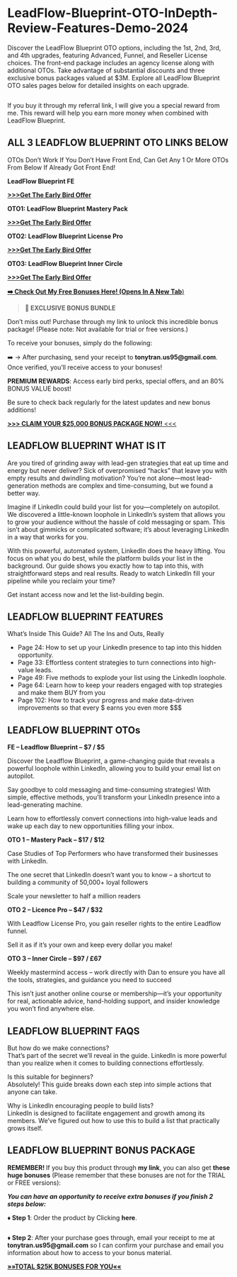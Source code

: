 # LeadFlow-Blueprint-OTO-InDepth-Review-Features-Demo-2024
<p><span class="">Discover the </span><span class="font-[700]">LeadFlow Blueprint OTO</span><span class=""> options, including the 1st, 2nd, 3rd, and 4th upgrades, featuring Advanced, Funnel, and Reseller License choices. The front-end package includes an agency license along with additional OTOs. Take advantage of substantial discounts and three </span><span class="font-[700]">exclusive bonus packages valued at $3M</span><span class="">. Explore all LeadFlow Blueprint OTO sales pages below for detailed insights on each upgrade.</span></p>
<figure class="w-richtext-align-center w-richtext-figure-type-image" data-w-id="322b1ae9-0b5a-4efc-8f49-c72e55c4f71f" data-wf-id="[&quot;322b1ae9-0b5a-4efc-8f49-c72e55c4f71f&quot;]" data-automation-id="dyn-item-post-body-input">
<div data-w-id="322b1ae9-0b5a-4efc-8f49-c72e55c4f720" data-wf-id="[&quot;322b1ae9-0b5a-4efc-8f49-c72e55c4f720&quot;]" data-automation-id="dyn-item-post-body-input"><img src="https://cdn.prod.website-files.com/650d25b7d6ebe9d9032aa4e3/672c81b4eb07d8a99f74d91e_LeadFlow-Blueprint.png" alt="" data-automation-id="dyn-item-post-body-input" data-wf-id="[&quot;92bf645c-9537-31a3-8534-19a9becef19e&quot;]" data-w-id="92bf645c-9537-31a3-8534-19a9becef19e" /></div>
</figure>
<p data-w-id="86e1cc9a-76e4-b463-c87c-63db7c221d98" data-wf-id="[&quot;86e1cc9a-76e4-b463-c87c-63db7c221d98&quot;]" data-automation-id="dyn-item-post-body-input">If you buy it through my referral link, I will give you a special reward from me. This reward will help you earn more money when combined with LeadFlow Blueprint.</p>
<h2 data-w-id="7bd44c2b-fa90-4798-fb88-138009472aed" data-wf-id="[&quot;7bd44c2b-fa90-4798-fb88-138009472aed&quot;]" data-automation-id="dyn-item-post-body-input"><strong data-w-id="6caaf2fd-63e1-f60c-ae00-997cdf4cd5b9" data-wf-id="[&quot;6caaf2fd-63e1-f60c-ae00-997cdf4cd5b9&quot;]" data-automation-id="dyn-item-post-body-input">ALL 3 LEADFLOW BLUEPRINT OTO LINKS BELOW</strong></h2>
<p data-w-id="23ada490-a220-aa62-d2dd-f1e494044c97" data-wf-id="[&quot;23ada490-a220-aa62-d2dd-f1e494044c97&quot;]" data-automation-id="dyn-item-post-body-input">OTOs Don’t Work If You Don’t Have Front End, Can Get Any 1 Or More OTOs From Below If Already Got Front End!</p>
<p data-w-id="49e1ae53-6be7-93a2-56db-afb4eb380427" data-wf-id="[&quot;49e1ae53-6be7-93a2-56db-afb4eb380427&quot;]" data-automation-id="dyn-item-post-body-input"><strong data-w-id="eb93f4cf-5f7b-b6d8-1587-0ebde544edc6" data-wf-id="[&quot;eb93f4cf-5f7b-b6d8-1587-0ebde544edc6&quot;]" data-automation-id="dyn-item-post-body-input">LeadFlow Blueprint FE</strong></p>
<p data-w-id="49e1ae53-6be7-93a2-56db-afb4eb380427" data-wf-id="[&quot;49e1ae53-6be7-93a2-56db-afb4eb380427&quot;]" data-automation-id="dyn-item-post-body-input"><a href="https://7review-oto.us/LeadFlow-Blueprint-coupon" target="_blank" rel="noopener" data-w-id="4a64f592-0509-94d1-a98e-7bb7f51b6994" data-wf-id="[&quot;4a64f592-0509-94d1-a98e-7bb7f51b6994&quot;]" data-automation-id="dyn-item-post-body-input"><strong data-w-id="d43b347b-4305-2e99-f621-9d50617e985f" data-wf-id="[&quot;d43b347b-4305-2e99-f621-9d50617e985f&quot;]" data-automation-id="dyn-item-post-body-input">&gt;&gt;&gt;Get The Early Bird Offer</strong></a></p>
<p data-w-id="31f90776-0c81-b0ad-aef0-d2193b06168a" data-wf-id="[&quot;31f90776-0c81-b0ad-aef0-d2193b06168a&quot;]" data-automation-id="dyn-item-post-body-input"><strong data-w-id="08f4c238-7a3c-d88e-cd27-9ae3c40f32c4" data-wf-id="[&quot;08f4c238-7a3c-d88e-cd27-9ae3c40f32c4&quot;]" data-automation-id="dyn-item-post-body-input">OTO1: LeadFlow Blueprint Mastery Pack</strong></p>
<p data-w-id="31f90776-0c81-b0ad-aef0-d2193b06168a" data-wf-id="[&quot;31f90776-0c81-b0ad-aef0-d2193b06168a&quot;]" data-automation-id="dyn-item-post-body-input"><a href="https://7review-oto.us/leadflow-blueprint/"><strong data-w-id="d43b347b-4305-2e99-f621-9d50617e985f" data-wf-id="[&quot;d43b347b-4305-2e99-f621-9d50617e985f&quot;]" data-automation-id="dyn-item-post-body-input">&gt;&gt;&gt;Get The Early Bird Offer</strong></a></p>
<p data-w-id="5028896c-a45f-ee19-cdd8-fff0e8e990e9" data-wf-id="[&quot;5028896c-a45f-ee19-cdd8-fff0e8e990e9&quot;]" data-automation-id="dyn-item-post-body-input"><strong data-w-id="646fe2f2-574b-0b69-1222-583e9e1dd33b" data-wf-id="[&quot;646fe2f2-574b-0b69-1222-583e9e1dd33b&quot;]" data-automation-id="dyn-item-post-body-input">OTO2: LeadFlow Blueprint License Pro</strong></p>
<p data-w-id="5028896c-a45f-ee19-cdd8-fff0e8e990e9" data-wf-id="[&quot;5028896c-a45f-ee19-cdd8-fff0e8e990e9&quot;]" data-automation-id="dyn-item-post-body-input"><a href="https://7review-oto.us/leadflow-blueprint/"><strong data-w-id="d43b347b-4305-2e99-f621-9d50617e985f" data-wf-id="[&quot;d43b347b-4305-2e99-f621-9d50617e985f&quot;]" data-automation-id="dyn-item-post-body-input">&gt;&gt;&gt;Get The Early Bird Offer</strong></a></p>
<p data-w-id="b500ca99-a662-e8b6-06ff-18b51aaaefd9" data-wf-id="[&quot;b500ca99-a662-e8b6-06ff-18b51aaaefd9&quot;]" data-automation-id="dyn-item-post-body-input"><strong data-w-id="e38521d2-e309-448f-8ecf-9fbb1dd9a086" data-wf-id="[&quot;e38521d2-e309-448f-8ecf-9fbb1dd9a086&quot;]" data-automation-id="dyn-item-post-body-input">OTO3: LeadFlow Blueprint Inner Circle</strong></p>
<p data-w-id="b500ca99-a662-e8b6-06ff-18b51aaaefd9" data-wf-id="[&quot;b500ca99-a662-e8b6-06ff-18b51aaaefd9&quot;]" data-automation-id="dyn-item-post-body-input"><a href="https://7review-oto.us/leadflow-blueprint/"><strong data-w-id="d43b347b-4305-2e99-f621-9d50617e985f" data-wf-id="[&quot;d43b347b-4305-2e99-f621-9d50617e985f&quot;]" data-automation-id="dyn-item-post-body-input">&gt;&gt;&gt;Get The Early Bird Offer</strong></a></p>
<p data-w-id="b500ca99-a662-e8b6-06ff-18b51aaaefd9" data-wf-id="[&quot;b500ca99-a662-e8b6-06ff-18b51aaaefd9&quot;]" data-automation-id="dyn-item-post-body-input"><a href="https://7review-oto.us/leadflow-blueprint/"><strong>➡️ Check Out My Free Bonuses Here! (Opens In A New Tab</strong>)</a></p>
<blockquote>
<p><strong>🔔 EXCLUSIVE BONUS BUNDLE</strong></p>
</blockquote>
<p>Don’t miss out! Purchase through my link to unlock this incredible bonus package! (Please note: Not available for trial or free versions.)</p>
<p>To receive your bonuses, simply do the following:</p>
<p>➡️ → After purchasing, send your receipt to <strong><a rel="noopener">tonytran.us95@gmail.com</a></strong>. Once verified, you’ll receive access to your bonuses!</p>
<p><strong>PREMIUM REWARDS</strong>: Access early bird perks, special offers, and an 80% BONUS VALUE boost!</p>
<p>Be sure to check back regularly for the latest updates and new bonus additions!</p>
<p><a href="https://oto-bundle.webflow.io/posts/total-15k-bonuses-for-you"><strong>&gt;&gt;&gt; CLAIM YOUR $25,000 BONUS PACKAGE NOW!</strong> &lt;&lt;&lt;</a></p>
<h2 data-w-id="217eb2de-ca64-43a3-7c30-156c340b91da" data-wf-id="[&quot;217eb2de-ca64-43a3-7c30-156c340b91da&quot;]" data-automation-id="dyn-item-post-body-input"><strong data-w-id="8dc2fc20-1f9e-7950-9f67-13dfa4e416f0" data-wf-id="[&quot;8dc2fc20-1f9e-7950-9f67-13dfa4e416f0&quot;]" data-automation-id="dyn-item-post-body-input">LEADFLOW BLUEPRINT WHAT IS IT</strong></h2>
<p data-w-id="7e2a5925-a3bc-d42e-56b3-32ef03862480" data-wf-id="[&quot;7e2a5925-a3bc-d42e-56b3-32ef03862480&quot;]" data-automation-id="dyn-item-post-body-input">Are you tired of grinding away with lead-gen strategies that eat up time and energy but never deliver? Sick of overpromised “hacks” that leave you with empty results and dwindling motivation? You’re not alone—most lead-generation methods are complex and time-consuming, but we found a better way.</p>
<p data-w-id="c7162182-f2c3-de0c-3a66-47ec884dccb0" data-wf-id="[&quot;c7162182-f2c3-de0c-3a66-47ec884dccb0&quot;]" data-automation-id="dyn-item-post-body-input">Imagine if LinkedIn could build your list for you—completely on autopilot. We discovered a little-known loophole in LinkedIn’s system that allows you to grow your audience without the hassle of cold messaging or spam. This isn’t about gimmicks or complicated software; it’s about leveraging LinkedIn in a way that works for you.</p>
<p data-w-id="06d48882-085c-944c-bb3e-fc12ae4b8e28" data-wf-id="[&quot;06d48882-085c-944c-bb3e-fc12ae4b8e28&quot;]" data-automation-id="dyn-item-post-body-input">With this powerful, automated system, LinkedIn does the heavy lifting. You focus on what you do best, while the platform builds your list in the background. Our guide shows you exactly how to tap into this, with straightforward steps and real results. Ready to watch LinkedIn fill your pipeline while you reclaim your time?</p>
<p data-w-id="999a161d-7ff5-5cf4-4175-2ac9e7a8b5aa" data-wf-id="[&quot;999a161d-7ff5-5cf4-4175-2ac9e7a8b5aa&quot;]" data-automation-id="dyn-item-post-body-input">Get instant access now and let the list-building begin.</p>
<h2 data-w-id="033edc67-d49b-8475-2876-d089072af553" data-wf-id="[&quot;033edc67-d49b-8475-2876-d089072af553&quot;]" data-automation-id="dyn-item-post-body-input"><strong data-w-id="de9cd900-42e7-e66e-0f08-d821125eba32" data-wf-id="[&quot;de9cd900-42e7-e66e-0f08-d821125eba32&quot;]" data-automation-id="dyn-item-post-body-input">LEADFLOW BLUEPRINT FEATURES</strong></h2>
<p data-w-id="378e63eb-f7fd-1fff-ca2b-4060519f7d4a" data-wf-id="[&quot;378e63eb-f7fd-1fff-ca2b-4060519f7d4a&quot;]" data-automation-id="dyn-item-post-body-input">What’s Inside This Guide? All The Ins and Outs, Really</p>
<ul role="list" data-w-id="e949d36e-01d8-42b9-1d4f-0bb7005a9eaa" data-wf-id="[&quot;e949d36e-01d8-42b9-1d4f-0bb7005a9eaa&quot;]" data-automation-id="dyn-item-post-body-input">
	<li data-w-id="bfc59b32-8733-30b1-1363-5ca59592155a" data-wf-id="[&quot;bfc59b32-8733-30b1-1363-5ca59592155a&quot;]" data-automation-id="dyn-item-post-body-input">Page 24: How to set up your LinkedIn presence to tap into this hidden opportunity.</li>
	<li data-w-id="a8aefe55-1f36-850b-0c13-c10242feeb6a" data-wf-id="[&quot;a8aefe55-1f36-850b-0c13-c10242feeb6a&quot;]" data-automation-id="dyn-item-post-body-input">Page 33: Effortless content strategies to turn connections into high-value leads.</li>
	<li data-w-id="343b3332-8edd-c3a4-7a43-122dc1ae510e" data-wf-id="[&quot;343b3332-8edd-c3a4-7a43-122dc1ae510e&quot;]" data-automation-id="dyn-item-post-body-input">Page 49: Five methods to explode your list using the LinkedIn loophole.</li>
	<li data-w-id="38c4b6c6-e2fd-b82c-9a41-b3689d44fc2f" data-wf-id="[&quot;38c4b6c6-e2fd-b82c-9a41-b3689d44fc2f&quot;]" data-automation-id="dyn-item-post-body-input">Page 64: Learn how to keep your readers engaged with top strategies and make them BUY from you</li>
	<li data-w-id="58534816-9944-81b1-d2a6-14a9c7e20ce3" data-wf-id="[&quot;58534816-9944-81b1-d2a6-14a9c7e20ce3&quot;]" data-automation-id="dyn-item-post-body-input">Page 102: How to track your progress and make data-driven improvements so that every $ earns you even more $$$</li>
</ul>
<h2 data-w-id="3c5e46e2-5250-4365-71b4-c205fd2faf2b" data-wf-id="[&quot;3c5e46e2-5250-4365-71b4-c205fd2faf2b&quot;]" data-automation-id="dyn-item-post-body-input"><strong data-w-id="6b15e0a1-fe9a-5f5e-33af-8c54616bbfc4" data-wf-id="[&quot;6b15e0a1-fe9a-5f5e-33af-8c54616bbfc4&quot;]" data-automation-id="dyn-item-post-body-input">LEADFLOW BLUEPRINT OTOs</strong></h2>
<p data-w-id="a1f8ccaf-8efe-bf2a-cdd3-03f7fcc81af6" data-wf-id="[&quot;a1f8ccaf-8efe-bf2a-cdd3-03f7fcc81af6&quot;]" data-automation-id="dyn-item-post-body-input"><strong data-w-id="849bf6a9-6bd6-f404-fec5-fda20cda731d" data-wf-id="[&quot;849bf6a9-6bd6-f404-fec5-fda20cda731d&quot;]" data-automation-id="dyn-item-post-body-input"> FE – Leadflow Blueprint – $7 / $5</strong></p>
<p data-w-id="c9413b1e-0436-62a3-f4a6-e168b46a4524" data-wf-id="[&quot;c9413b1e-0436-62a3-f4a6-e168b46a4524&quot;]" data-automation-id="dyn-item-post-body-input">Discover the Leadflow Blueprint, a game-changing guide that reveals a powerful loophole within LinkedIn, allowing you to build your email list on autopilot.</p>
<p data-w-id="5cb80588-d762-29b9-fb07-0a763ec70eb5" data-wf-id="[&quot;5cb80588-d762-29b9-fb07-0a763ec70eb5&quot;]" data-automation-id="dyn-item-post-body-input">Say goodbye to cold messaging and time-consuming strategies! With simple, effective methods, you’ll transform your LinkedIn presence into a lead-generating machine.</p>
<p data-w-id="e7029d93-b805-ff4f-5208-9379efaccff8" data-wf-id="[&quot;e7029d93-b805-ff4f-5208-9379efaccff8&quot;]" data-automation-id="dyn-item-post-body-input">Learn how to effortlessly convert connections into high-value leads and wake up each day to new opportunities filling your inbox.</p>
<p data-w-id="ced74ada-fb9f-0563-92c7-a9502b384492" data-wf-id="[&quot;ced74ada-fb9f-0563-92c7-a9502b384492&quot;]" data-automation-id="dyn-item-post-body-input"><strong data-w-id="bc8da10f-a55c-8b8b-0162-fccd762cc0c1" data-wf-id="[&quot;bc8da10f-a55c-8b8b-0162-fccd762cc0c1&quot;]" data-automation-id="dyn-item-post-body-input">OTO 1 – Mastery Pack – $17 / $12</strong></p>
<p data-w-id="8f7d813d-31c0-4a24-fe07-4d0a424ebd14" data-wf-id="[&quot;8f7d813d-31c0-4a24-fe07-4d0a424ebd14&quot;]" data-automation-id="dyn-item-post-body-input">Case Studies of Top Performers who have transformed their businesses with LinkedIn.​</p>
<p data-w-id="c2a4b612-4d6e-aaf3-31f9-150d9fc67673" data-wf-id="[&quot;c2a4b612-4d6e-aaf3-31f9-150d9fc67673&quot;]" data-automation-id="dyn-item-post-body-input">The one secret that LinkedIn doesn’t want you to know – a shortcut to building a community of 50,000+ loyal followers</p>
<p data-w-id="dc4ab4b1-ec25-a857-c329-1a0e85037a98" data-wf-id="[&quot;dc4ab4b1-ec25-a857-c329-1a0e85037a98&quot;]" data-automation-id="dyn-item-post-body-input">Scale your newsletter to half a million readers</p>
<p data-w-id="15c44bc5-e194-bf28-d1eb-3aac3ec21c76" data-wf-id="[&quot;15c44bc5-e194-bf28-d1eb-3aac3ec21c76&quot;]" data-automation-id="dyn-item-post-body-input"><strong data-w-id="d17828ac-2db0-4e34-a73a-60e3dcdf951e" data-wf-id="[&quot;d17828ac-2db0-4e34-a73a-60e3dcdf951e&quot;]" data-automation-id="dyn-item-post-body-input">OTO 2 – Licence Pro – $47 / $32</strong></p>
<p data-w-id="ec360c65-66ed-b96f-a2d1-3087e7716511" data-wf-id="[&quot;ec360c65-66ed-b96f-a2d1-3087e7716511&quot;]" data-automation-id="dyn-item-post-body-input">With Leadflow License Pro, you gain reseller rights to the entire Leadflow funnel.</p>
<p data-w-id="2c5aeb22-69da-d358-bc9d-94e58b96f00a" data-wf-id="[&quot;2c5aeb22-69da-d358-bc9d-94e58b96f00a&quot;]" data-automation-id="dyn-item-post-body-input">Sell it as if it’s your own and keep every dollar you make!</p>
<p data-w-id="c592f109-0930-163a-31dc-3b9fe5f17ecf" data-wf-id="[&quot;c592f109-0930-163a-31dc-3b9fe5f17ecf&quot;]" data-automation-id="dyn-item-post-body-input"><strong data-w-id="00568876-c6fa-9984-89c7-c73a80137980" data-wf-id="[&quot;00568876-c6fa-9984-89c7-c73a80137980&quot;]" data-automation-id="dyn-item-post-body-input">OTO 3 – Inner Circle – $97 / £67</strong></p>
<p data-w-id="47816889-65f8-fab5-4ec5-abe8ad7262f7" data-wf-id="[&quot;47816889-65f8-fab5-4ec5-abe8ad7262f7&quot;]" data-automation-id="dyn-item-post-body-input">Weekly mastermind access – work directly with Dan to ensure you have all the tools, strategies, and guidance you need to succeed</p>
<p data-w-id="fe910a44-8535-3a86-fe29-83aaa6bc9230" data-wf-id="[&quot;fe910a44-8535-3a86-fe29-83aaa6bc9230&quot;]" data-automation-id="dyn-item-post-body-input">This isn’t just another online course or membership—it’s your opportunity for real, actionable advice, hand-holding support, and insider knowledge you won’t find anywhere else.</p>
<h2 data-w-id="e7051a72-fb2e-693b-6b76-b79f1371e612" data-wf-id="[&quot;e7051a72-fb2e-693b-6b76-b79f1371e612&quot;]" data-automation-id="dyn-item-post-body-input"><strong data-w-id="e1749023-168a-8796-a560-c89dc83c5c11" data-wf-id="[&quot;e1749023-168a-8796-a560-c89dc83c5c11&quot;]" data-automation-id="dyn-item-post-body-input">LEADFLOW BLUEPRINT FAQS</strong></h2>
<p data-w-id="3dcb1da2-459d-3a17-7f60-6cc87ceccf2b" data-wf-id="[&quot;3dcb1da2-459d-3a17-7f60-6cc87ceccf2b&quot;]" data-automation-id="dyn-item-post-body-input">But how do we make connections?<br data-w-id="LineBreak" data-wf-id="[&quot;LineBreak&quot;]" data-automation-id="dyn-item-post-body-input" />
That’s part of the secret we’ll reveal in the guide. LinkedIn is more powerful than you realize when it comes to building connections effortlessly.</p>
<p data-w-id="14b73b5c-448a-cef0-d001-41af8591f70c" data-wf-id="[&quot;14b73b5c-448a-cef0-d001-41af8591f70c&quot;]" data-automation-id="dyn-item-post-body-input">​Is this suitable for beginners?<br data-w-id="LineBreak" data-wf-id="[&quot;LineBreak&quot;]" data-automation-id="dyn-item-post-body-input" />
Absolutely! This guide breaks down each step into simple actions that anyone can take.</p>
<p data-w-id="b43f8461-0c2d-a0b2-3612-a2a1919d3c44" data-wf-id="[&quot;b43f8461-0c2d-a0b2-3612-a2a1919d3c44&quot;]" data-automation-id="dyn-item-post-body-input">​Why is LinkedIn encouraging people to build lists?<br data-w-id="LineBreak" data-wf-id="[&quot;LineBreak&quot;]" data-automation-id="dyn-item-post-body-input" />
LinkedIn is designed to facilitate engagement and growth among its members. We’ve figured out how to use this to build a list that practically grows itself.</p>
<h2 data-w-id="ebf2ee57-7975-e671-85ad-d69288eb7a8b" data-wf-id="[&quot;ebf2ee57-7975-e671-85ad-d69288eb7a8b&quot;]" data-automation-id="dyn-item-post-body-input"><strong data-w-id="e97faec8-d31b-0b38-4268-f057c5257c94" data-wf-id="[&quot;e97faec8-d31b-0b38-4268-f057c5257c94&quot;]" data-automation-id="dyn-item-post-body-input">LEADFLOW BLUEPRINT BONUS PACKAGE</strong></h2>
<p data-w-id="89dc5cdb-a99c-3eb9-ff95-6549959e3a73" data-wf-id="[&quot;89dc5cdb-a99c-3eb9-ff95-6549959e3a73&quot;]" data-automation-id="dyn-item-post-body-input"><strong data-w-id="75b172fc-98ac-960a-62e9-7144b6956490" data-wf-id="[&quot;75b172fc-98ac-960a-62e9-7144b6956490&quot;]" data-automation-id="dyn-item-post-body-input">REMEMBER! </strong>If you buy this product through <strong data-w-id="b01634ac-6521-0d15-6891-4e0806a8e202" data-wf-id="[&quot;b01634ac-6521-0d15-6891-4e0806a8e202&quot;]" data-automation-id="dyn-item-post-body-input">my link</strong>, you can also get <strong data-w-id="9450762a-4914-9434-5523-36830a68fc7f" data-wf-id="[&quot;9450762a-4914-9434-5523-36830a68fc7f&quot;]" data-automation-id="dyn-item-post-body-input">these huge bonuses</strong> (Please remember that these bonuses are not for the TRIAL or FREE versions):</p>
<p data-w-id="68a67618-9356-7a16-ca28-a426a5423872" data-wf-id="[&quot;68a67618-9356-7a16-ca28-a426a5423872&quot;]" data-automation-id="dyn-item-post-body-input"><strong data-w-id="4f19633c-2ed2-c6a4-35d3-ca537be467c6" data-wf-id="[&quot;4f19633c-2ed2-c6a4-35d3-ca537be467c6&quot;]" data-automation-id="dyn-item-post-body-input"><em data-w-id="440fd16c-7430-de91-d07f-8fd62f6234cd" data-wf-id="[&quot;440fd16c-7430-de91-d07f-8fd62f6234cd&quot;]" data-automation-id="dyn-item-post-body-input">You can have an opportunity to receive extra bonuses if you finish 2 steps below:</em></strong></p>
<p data-w-id="9a1fc56f-fa04-dad4-8005-6f63b019c47b" data-wf-id="[&quot;9a1fc56f-fa04-dad4-8005-6f63b019c47b&quot;]" data-automation-id="dyn-item-post-body-input"><strong data-w-id="8a68f71b-0a3d-9e2a-d17a-92d192c4b777" data-wf-id="[&quot;8a68f71b-0a3d-9e2a-d17a-92d192c4b777&quot;]" data-automation-id="dyn-item-post-body-input">♦ Step 1</strong>: Order the product by Clicking <strong data-w-id="740e035b-54e4-40d0-9596-54dafbd4faf5" data-wf-id="[&quot;740e035b-54e4-40d0-9596-54dafbd4faf5&quot;]" data-automation-id="dyn-item-post-body-input">here</strong>.</p>
<figure class="w-richtext-align-center w-richtext-figure-type-image" data-w-id="e0e35a87-95ae-5b80-20db-b3f4b8cbba68" data-wf-id="[&quot;e0e35a87-95ae-5b80-20db-b3f4b8cbba68&quot;]" data-automation-id="dyn-item-post-body-input">
<div data-w-id="e0e35a87-95ae-5b80-20db-b3f4b8cbba69" data-wf-id="[&quot;e0e35a87-95ae-5b80-20db-b3f4b8cbba69&quot;]" data-automation-id="dyn-item-post-body-input"><img src="https://cdn.prod.website-files.com/650d25b7d6ebe9d9032aa4e3/650d4e2034ec621848c7ba36_Coupon-8-300x154.png" alt="" data-automation-id="dyn-item-post-body-input" data-wf-id="[&quot;7636cacf-64e3-45a0-d9f7-d331a8108b21&quot;]" data-w-id="7636cacf-64e3-45a0-d9f7-d331a8108b21" /></div>
</figure>
<p data-w-id="4e3ade06-e2aa-25a7-c5b3-72cd97dd50ef" data-wf-id="[&quot;4e3ade06-e2aa-25a7-c5b3-72cd97dd50ef&quot;]" data-automation-id="dyn-item-post-body-input"><strong data-w-id="69a9257d-05cd-2649-eb9d-a79cde3f3c14" data-wf-id="[&quot;69a9257d-05cd-2649-eb9d-a79cde3f3c14&quot;]" data-automation-id="dyn-item-post-body-input">♦ Step 2</strong>: After your purchase goes through, email your receipt to me at <strong data-w-id="2777d6ae-7e6e-6a50-848a-b061e4bc42ed" data-wf-id="[&quot;2777d6ae-7e6e-6a50-848a-b061e4bc42ed&quot;]" data-automation-id="dyn-item-post-body-input">tonytran.us95@gmail.com</strong> so I can confirm your purchase and email you information about how to access to your bonus material.</p>
<p data-w-id="d9077f30-7b82-628a-215d-d2930f31e5e8" data-wf-id="[&quot;d9077f30-7b82-628a-215d-d2930f31e5e8&quot;]" data-automation-id="dyn-item-post-body-input"><a href="https://oto-bundle.webflow.io/posts/total-15k-bonuses-for-you" target="_blank" rel="noopener" data-w-id="bcc863a5-1d11-ad38-c725-a2581d880eb0" data-wf-id="[&quot;bcc863a5-1d11-ad38-c725-a2581d880eb0&quot;]" data-automation-id="dyn-item-post-body-input"><strong data-w-id="3ae91dc8-8898-eba5-0cff-1ca664f14627" data-wf-id="[&quot;3ae91dc8-8898-eba5-0cff-1ca664f14627&quot;]" data-automation-id="dyn-item-post-body-input">»»TOTAL $25K BONUSES FOR YOU««</strong></a></p>
